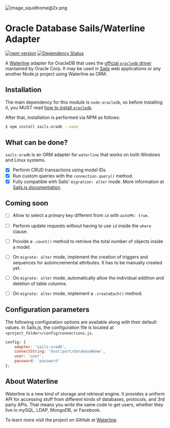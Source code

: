 ![image_squidhome@2x.png](http://i.imgur.com/RIvu9.png)

# Oracle Database Sails/Waterline Adapter

[![npm version](https://badge.fury.io/js/sails-oradb.svg)](http://badge.fury.io/js/sails-oradb) [![Dependency Status](https://gemnasium.com/baitic/sails-oradb.png)](https://gemnasium.com/baitic/sails-oradb)

A [Waterline](https://github.com/balderdashy/waterline) adapter for OracleDB that uses the [official `oracledb` driver](https://github.com/oracle/node-oracledb) mantained by Oracle Corp.  It may be used in [Sails](https://github.com/balderdashy/sails) web applications or any another Node.js project using Waterline as ORM.

## Installation

The main dependency for this module is `node-oracledb`, so before installing it, you MUST read [how to install `oracledb`](https://github.com/oracle/node-oracledb/blob/master/INSTALL.md).

After that, installation is performed via NPM as follows:

```bash
$ npm install sails-oradb --save
```

## What can be done?

`sails-oradb` is an ORM adapter for `waterline` that works on both Windows and Linux systems.

- [x] Perform CRUD transactions using model IDs.
- [x] Run custom queries with the `connection.query()` method.
- [x] Fully compatible with Sails' `migration: alter` mode. More information at [Sails.js documentation](http://sailsjs.com/documentation/concepts/models-and-orm/model-settings).

## Coming soon

- [ ] Allow to select a primary key different from `id` with `autoPK: true`.
- [ ] Perform update requests without having to use `id` inside the `where` clause.
- [ ] Provide a `.count()` method to retrieve the total number of objects inside a model.
- [ ] On `migrate: alter` mode, implement the creation of triggers and sequences for autoincremental attributes. It has to be manually created yet.
- [ ] On `migrate: alter` mode, automatically allow the individual addition and deletion of table columns.
- [ ] On `migrate: alter` mode, implement a `.createEach()` method.


## Configuration parameters

The following configuration options are available along with their default values. In Sails.js, the configuration file is located at `<project_folder>/config/connections.js`.

```javascript
config: {
    adapter: 'sails-oradb',
    connectString: 'host:port/databaseName',
    user: 'user',
    password: 'password'
};
```

## About Waterline

Waterline is a new kind of storage and retrieval engine. It provides a uniform API for accessing stuff from different kinds of databases, protocols, and 3rd party APIs.  That means you write the same code to get users, whether they live in mySQL, LDAP, MongoDB, or Facebook.

To learn more visit the project on GitHub at [Waterline](https://github.com/balderdashy/waterline).


